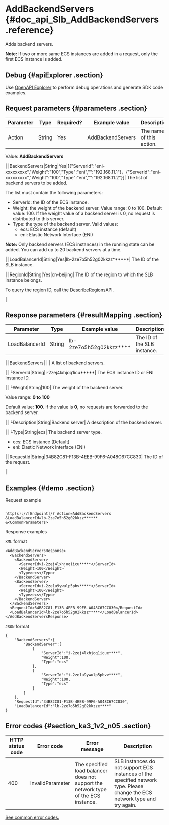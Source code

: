 # AddBackendServers {#doc_api_Slb_AddBackendServers .reference}

Adds backend servers.

**Note:** If two or more same ECS instances are added in a request, only the first ECS instance is added.

## Debug {#apiExplorer .section}

Use [OpenAPI Explorer](https://api.aliyun.com/#product=Slb&api=AddBackendServers) to perform debug operations and generate SDK code examples.

## Request parameters {#parameters .section}

|Parameter|Type|Required?|Example value|Description|
|---------|----|---------|-------------|-----------|
|Action|String|Yes|AddBackendServers| The name of this action.

 Value: **AddBackendServers**

 |
|BackendServers|String|Yes|\[\{"ServerId":"eni-xxxxxxxxx","Weight":"100","Type":"eni","":"192.168.11.1"\}，\{"ServerId":"eni-xxxxxxxxx","Weight":"100","Type":"eni","":"192.168.11.2"\}\]| The list of backend servers to be added.

 The list must contain the following parameters:

 -   ServerId: the ID of the ECS instance.
-   Weight: the weight of the backend server. Value range: 0 to 100. Default value: 100. If the weight value of a backend server is 0, no request is distributed to this server.
-   Type: the type of the backend server. Valid values:
    -   ecs: ECS instance \(default\)
    -   eni: Elastic Network Interface \(ENI\)

 **Note:** Only backend servers \(ECS instances\) in the running state can be added. You can add up to 20 backend servers at a time.

 |
|LoadBalancerId|String|Yes|lb-2ze7o5h52g02kkzz\*\*\*\*\*\*| The ID of the SLB instance.

 |
|RegionId|String|Yes|cn-beijing| The ID of the region to which the SLB instance belongs.

 To query the region ID, call the [DescribeRegions](~~27584~~)API.

 |

## Response parameters {#resultMapping .section}

|Parameter|Type|Example value|Description|
|---------|----|-------------|-----------|
|LoadBalancerId|String|lb-2ze7o5h52g02kkzz\*\*\*\*| The ID of the SLB instance.

 |
|BackendServers| | | A list of backend servers.

 |
|└ServerId|String|i-2zej4lxhjoq1icu\*\*\*\*\*| The ECS instance ID or ENI instance ID.

 |
|└Weight|String|100| The weight of the backend server.

 Value range: **0 to 100**

 Default value: **100**. If the value is **0**, no requests are forwarded to the backend server.

 |
|└Description|String|Backend server| A description of the backend server.

 |
|└Type|String|ecs| The backend server type.

 -   ecs: ECS instance \(Default\)
-   eni: Elastic Network Interface \(ENI\)

 |
|RequestId|String|34B82C81-F13B-4EEB-99F6-A048C67CC830| The ID of the request.

 |

## Examples {#demo .section}

Request example

``` {#request_demo}

http(s)://[Endpoint]/? Action=AddBackendServers
&LoadBalancerId=lb-2ze7o5h52g02kkzz******
&<CommonParameters>

```

Response examples

`XML` format

``` {#xml_return_success_demo}
<AddBackendServersResponse>
  <BackendServers>
    <BackendServer>
      <ServerId>i-2zej4lxhjoq1icu*****</ServerId>
      <Weight>100</Weight>
      <Type>ecs</Type>
    </BackendServer>
    <BackendServer>
      <ServerId>i-2ze1u9ywulp5pbv*****</ServerId>
      <Weight>100</Weight>
      <Type>ecs</Type>
    </BackendServer>
  </BackendServers>
  <RequestId>34B82C81-F13B-4EEB-99F6-A048C67CC830</RequestId>
  <LoadBalancerId>lb-2ze7o5h52g02kkzz*****</LoadBalancerId>
</AddBackendServersResponse>

```

`JSON` format

``` {#json_return_success_demo}
{
	"BackendServers":{
		"BackendServer":[
			{
				"ServerId":"i-2zej4lxhjoq1icue****",
				"Weight":100,
				"Type":"ecs"
			},
			{
				"ServerId":"i-2ze1u9ywulp5pbvv****",
				"Weight":100,
				"Type":"ecs"
			}
		]
	},
	"RequestId":"34B82C81-F13B-4EEB-99F6-A048C67CC830",
	"LoadBalancerId":"lb-2ze7o5h52g02kkzze****"
}
```

## Error codes {#section_ka3_1v2_n05 .section}

|HTTP status code|Error code|Error message|Description|
|----------------|----------|-------------|-----------|
|400|InvalidParameter|The specified load balancer does not support the network type of the ECS instance.|SLB instances do not support ECS instances of the specified network type. Please change the ECS network type and try again.|

[See common error codes.](https://error-center.alibabacloud.com/status/product/Slb)

